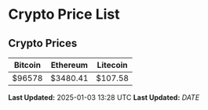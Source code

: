 # Crypto Price List

## Crypto Prices
| Bitcoin | Ethereum | Litecoin |
| ------- | -------- | -------- |
| $96578 | $3480.41 | $107.58 |
**Last Updated:** 2025-01-03 13:28 UTC
**Last Updated:** $DATE$
